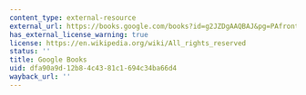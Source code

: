 ```yaml
---
content_type: external-resource
external_url: https://books.google.com/books?id=g2JZDgAAQBAJ&pg=PAfrontcover#v=onepage&q&f=false
has_external_license_warning: true
license: https://en.wikipedia.org/wiki/All_rights_reserved
status: ''
title: Google Books
uid: dfa90a9d-12b8-4c43-81c1-694c34ba66d4
wayback_url: ''
---
```

